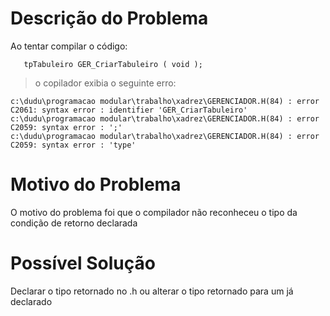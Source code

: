 # Descrição do Problema #

Ao tentar compilar o código:
```
   tpTabuleiro GER_CriarTabuleiro ( void );
```
> o copilador exibia o seguinte erro:
```
c:\dudu\programacao modular\trabalho\xadrez\GERENCIADOR.H(84) : error C2061: syntax error : identifier 'GER_CriarTabuleiro'
c:\dudu\programacao modular\trabalho\xadrez\GERENCIADOR.H(84) : error C2059: syntax error : ';'
c:\dudu\programacao modular\trabalho\xadrez\GERENCIADOR.H(84) : error C2059: syntax error : 'type'
```

# Motivo do Problema #

O motivo do problema foi que o compilador não reconheceu o tipo da condição de retorno declarada

# Possível Solução #

Declarar o tipo retornado no .h ou alterar o tipo retornado para um já declarado